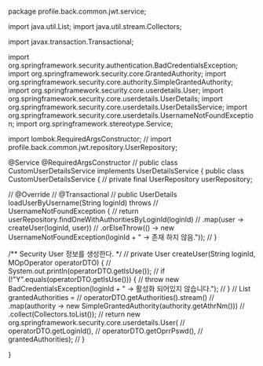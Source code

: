 package profile.back.common.jwt.service;

import java.util.List;
import java.util.stream.Collectors;

import javax.transaction.Transactional;

import org.springframework.security.authentication.BadCredentialsException;
import org.springframework.security.core.GrantedAuthority;
import org.springframework.security.core.authority.SimpleGrantedAuthority;
import org.springframework.security.core.userdetails.User;
import org.springframework.security.core.userdetails.UserDetails;
import org.springframework.security.core.userdetails.UserDetailsService;
import org.springframework.security.core.userdetails.UsernameNotFoundException;
import org.springframework.stereotype.Service;

import lombok.RequiredArgsConstructor;
// import profile.back.common.jwt.repository.UserRepository;

@Service
@RequiredArgsConstructor
// public class CustomUserDetailsService implements UserDetailsService {
public class CustomUserDetailsService {
  // private final UserRepository userRepository;

  // @Override
  // @Transactional
  // public UserDetails loadUserByUsername(String loginId) throws
  // UsernameNotFoundException {
  // return userRepository.findOneWithAuthoritiesByLoginId(loginId)
  // .map(user -> createUser(loginId, user))
  // .orElseThrow(() -> new UsernameNotFoundException(loginId + " -> 존재 하지 않음."));
  // }

  /** Security User 정보를 생성한다. */
  // private User createUser(String loginId, MOpOperator operatorDTO) {
  // System.out.println(operatorDTO.getIsUse());
  // if (!"Y".equals(operatorDTO.getIsUse())) {
  // throw new BadCredentialsException(loginId + " -> 활성화 되어있지 않습니다.");
  // }
  // List<GrantedAuthority> grantedAuthorities =
  // operatorDTO.getAuthorities().stream()
  // .map(authority -> new SimpleGrantedAuthority(authority.getAthrNm()))
  // .collect(Collectors.toList());
  // return new org.springframework.security.core.userdetails.User(
  // operatorDTO.getLoginId(),
  // operatorDTO.getOprrPswd(),
  // grantedAuthorities);
  // }

}
